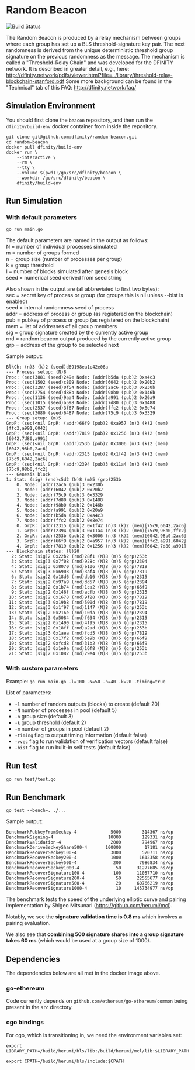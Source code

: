 # Random Beacon
[![Build Status](https://dfinity.build/job/beacon/badge/icon)](https://dfinity.build/job/beacon)

The Random Beacon is produced by a relay mechanism between groups where each group has set up a BLS threshold-signature key pair. The next randomness is derived from the unique deterministic threshold group signature on the previous randomness as the message. The mechanism is called a "Threshold-Relay Chain" and was developed for the DFINITY network. It is described in greater detail, e.g., here: http://dfinity.network/pdfs/viewer.html?file=../library/threshold-relay-blockchain-stanford.pdf
Some more background can be found in the "Technical" tab of this FAQ: http://dfinity.network/faq/

## Simulation Environment
You should first clone the `beacon` repository, and then run the `dfinity/build-env` docker container from inside the repository.
```
git clone git@github.com:dfinity/random-beacon.git
cd random-beacon
docker pull dfinity/build-env
docker run \
	--interactive \
	--rm \
	--tty \
	--volume $(pwd):/go/src/dfinity/beacon \
	--workdir /go/src/dfinity/beacon \
	dfinity/build-env
```

## Run Simulation
### With default parameters

`go run main.go`

The default parameters are named in the output as follows:  
N = number of individual processes simulated  
m = number of groups formed  
n = group size (number of processes per group)  
k = group threshold  
l = number of blocks simulated after genesis block  
seed = numerical seed derived from seed string  

Also shown in the output are (all abbreviated to first two bytes):  
sec = secret key of process or group (for groups this is nil unless --bist is enabled)  
seed = internal randomness seed of process  
addr = address of process or group (as registered on the blockchain)  
pub = pubkey of process or group (as registered on the blockchain)  
mem = list of addresses of all group members  
sig = group signature created by the currently active group  
rnd = random beacon output produced by the currently active group  
grp = address of the group to be selected next  

Sample output:
```
BlkCh: (n)3 (k)2 (seed)d69198ea1c42e06a
--- Process setup: (N)8
Proc: (sec)3881 (seed)249e Node: (addr)b5da (pub)2 0xa4c3
Proc: (sec)1502 (seed)c809 Node: (addr)6042 (pub)2 0x20b2
Proc: (sec)3287 (seed)0f54 Node: (addr)2ac6 (pub)3 0x230b
Proc: (sec)2754 (seed)d88b Node: (addr)98b0 (pub)2 0x146b
Proc: (sec)1136 (seed)9aa4 Node: (addr)a991 (pub)2 0x20a9
Proc: (sec)1015 (seed)a598 Node: (addr)7d80 (pub)3 0x1488
Proc: (sec)2537 (seed)3f67 Node: (addr)ffc2 (pub)2 0x8e74
Proc: (sec)3080 (seed)6487 Node: (addr)75c9 (pub)3 0x3329
--- Group setup: (m)5
GrpP: (sec)<nil GrpR: (addr)66f9 (pub)2 0xa957 (n)3 (k)2 (mem)[ffc2,a991,6042]
GrpP: (sec)<nil GrpR: (addr)7819 (pub)2 0x1256 (n)3 (k)2 (mem)[6042,7d80,a991]
GrpP: (sec)<nil GrpR: (addr)253b (pub)2 0x3006 (n)3 (k)2 (mem)[6042,98b0,2ac6]
GrpP: (sec)<nil GrpR: (addr)2315 (pub)2 0x1f42 (n)3 (k)2 (mem)[75c9,6042,2ac6]
GrpP: (sec)<nil GrpR: (addr)2394 (pub)3 0x11a4 (n)3 (k)2 (mem)[75c9,98b0,ffc2]
--- Genesis block
1: Stat: (sig) (rnd)c5d2 (N)8 (m)5 (grp)253b
    0. Node: (addr)2ac6 (pub)3 0x230b
    1. Node: (addr)6042 (pub)2 0x20b2
    2. Node: (addr)75c9 (pub)3 0x3329
    3. Node: (addr)7d80 (pub)3 0x1488
    4. Node: (addr)98b0 (pub)2 0x146b
    5. Node: (addr)a991 (pub)2 0x20a9
    6. Node: (addr)b5da (pub)2 0xa4c3
    7. Node: (addr)ffc2 (pub)2 0x8e74
    0. GrpR: (addr)2315 (pub)2 0x1f42 (n)3 (k)2 (mem)[75c9,6042,2ac6]
    1. GrpR: (addr)2394 (pub)3 0x11a4 (n)3 (k)2 (mem)[75c9,98b0,ffc2]
    2. GrpR: (addr)253b (pub)2 0x3006 (n)3 (k)2 (mem)[6042,98b0,2ac6]
    3. GrpR: (addr)66f9 (pub)2 0xa957 (n)3 (k)2 (mem)[ffc2,a991,6042]
    4. GrpR: (addr)7819 (pub)2 0x1256 (n)3 (k)2 (mem)[6042,7d80,a991]
--- Blockchain states: (l)20
  2: Stat: (sig)2 0x22b2 (rnd)28f1 (N)8 (m)5 (grp)253b
  3: Stat: (sig)3 0x7f08 (rnd)928c (N)8 (m)5 (grp)2394
  4: Stat: (sig)3 0x8070 (rnd)e106 (N)8 (m)5 (grp)7819
  5: Stat: (sig)3 0x6903 (rnd)3af4 (N)8 (m)5 (grp)7819
  6: Stat: (sig)2 0x18d6 (rnd)db16 (N)8 (m)5 (grp)2315
  7: Stat: (sig)2 0x97a9 (rnd)dd57 (N)8 (m)5 (grp)2394
  8: Stat: (sig)2 0x1b74 (rnd)1ca2 (N)8 (m)5 (grp)66f9
  9: Stat: (sig)2 0x146f (rnd)acfb (N)8 (m)5 (grp)2315
 10: Stat: (sig)2 0x1678 (rnd)9f28 (N)8 (m)5 (grp)7819
 11: Stat: (sig)3 0x19b8 (rnd)500d (N)8 (m)5 (grp)7819
 12: Stat: (sig)3 0x1f97 (rnd)1147 (N)8 (m)5 (grp)253b
 13: Stat: (sig)2 0x216e (rnd)10da (N)8 (m)5 (grp)2394
 14: Stat: (sig)3 0x5084 (rnd)f634 (N)8 (m)5 (grp)2315
 15: Stat: (sig)2 0x1490 (rnd)4f95 (N)8 (m)5 (grp)2315
 16: Stat: (sig)2 0x18ff (rnd)a2ad (N)8 (m)5 (grp)253b
 17: Stat: (sig)3 0x1aea (rnd)fcd5 (N)8 (m)5 (grp)7819
 18: Stat: (sig)3 0x17f2 (rnd)5e9b (N)8 (m)5 (grp)66f9
 19: Stat: (sig)2 0xfcd8 (rnd)31b2 (N)8 (m)5 (grp)66f9
 20: Stat: (sig)3 0x1e9a (rnd)16f8 (N)8 (m)5 (grp)253b
 21: Stat: (sig)2 0x1082 (rnd)29e4 (N)8 (m)5 (grp)253b
 ```

### With custom parameters
Example:
`go run main.go -l=100 -N=50 -n=40 -k=20 -timing=true`

List of parameters:

* `-l` number of random outputs (blocks) to create (default 20)
* `-N` number of processes in pool (default 5)
* `-n` group size (default 3)
* `-k` group threshold (default 2)
* `-m` number of groups in pool (default 2)
* `-timing` flag to output timing information (default false)
* `-vvec` flag to run validation of verification vectors (default false)
* `-bist` flag to run built-in self tests (default false)

## Run test

`go run test/test.go`
 
## Run Benchmark

`go test --bench=. ./...`

Sample output:
```
BenchmarkPubkeyFromSeckey-4       	    5000	    314367 ns/op
BenchmarkSigning-4                	   10000	    129331 ns/op
BenchmarkValidation-4             	    2000	    794967 ns/op
BenchmarkDeriveSeckeyShare500-4   	  100000	     17181 ns/op
BenchmarkRecoverSeckey100-4       	    3000	    520711 ns/op
BenchmarkRecoverSeckey200-4       	    1000	   1612358 ns/op
BenchmarkRecoverSeckey500-4       	     200	   7986834 ns/op
BenchmarkRecoverSeckey1000-4      	      50	  31277685 ns/op
BenchmarkRecoverSignature100-4    	     100	  11057710 ns/op
BenchmarkRecoverSignature200-4    	      50	  22555677 ns/op
BenchmarkRecoverSignature500-4    	      20	  60766219 ns/op
BenchmarkRecoverSignature1000-4   	      10	 145734977 ns/op
```

The benchmark tests the speed of the underlying elliptic curve and pairing implementation by Shigeo Mitsunari (https://github.com/herumi/mcl).

Notably, we see the __signature validation time is 0.8 ms__ which involves a pairing evaluation.

We also see that __combining 500 signature shares into a group signature takes 60 ms__ (which would be used at a group size of 1000).

## Dependencies

The dependencies below are all met in the docker image above.

### go-ethereum

Code currently depends on `github.com/ethereum/go-ethereum/common` being present in the `src` directory.

### cgo bindings

For cgo, which is transitioning in, we need the environment variables set:

`export LIBRARY_PATH=/build/herumi/bls/lib:/build/herumi/mcl/lib:$LIBRARY_PATH`

`export CPATH=/build/herumi/bls/include:$CPATH`
